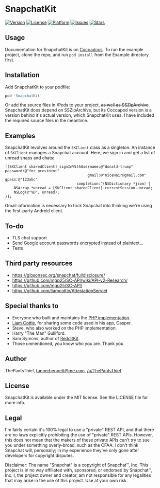 # SnapchatKit

[![Version](https://img.shields.io/cocoapods/v/SnapchatKit.svg?style=flat)](http://cocoapods.org/pods/SnapchatKit)
[![License](https://img.shields.io/cocoapods/l/SnapchatKit.svg?style=flat)](http://cocoapods.org/pods/SnapchatKit)
[![Platform](https://img.shields.io/cocoapods/p/SnapchatKit.svg?style=flat)](http://cocoapods.org/pods/SnapchatKit)
[![Issues](https://img.shields.io/github/issues-raw/ThePantsThief/SnapchatKit.svg?style=flat)](https://github.com//ThePantsThief/SnapchatKit/issues)
[![Stars](https://img.shields.io/github/stars/ThePantsThief/SnapchatKit.svg?style=flat)](https://github.com//ThePantsThief/SnapchatKit/stargazers)

## Usage

Documentation for SnapchatKit is on [Cocoadocs](http://cocoadocs.org/docsets/SnapchatKit/0.1.0/index.html). To run the example project, clone the repo, and run `pod install` from the Example directory first.

## Installation

Add SnapchatKit to your podfile:

```ruby
pod 'SnapchatKit'
```

Or add the source files in /Pods to your project, ~~as well as SSZipArchive~~. SnapchatKit does depend on SSZipArchive, but its Cocoapod version is a version behind it's actual version, which SnapchatKit uses. I have included the required source files in the meantime.

## Examples

SnapchatKit revolves around the `SKClient` class as a singleton. An instance of `SKClient` manages a Snapchat account. Here, we sign in and get a list of unread snaps and chats:

```objc
[[SKClient sharedClient] signInWithUsername:@"donald-trump" password:@"for_president"
                                      gmail:@"niceHair@gmail.com" gpass:@"123abc"
                                 completion:^(NSDictionary *json) {
    NSArray *unread = [SKClient sharedClient].currentSession.unread;
    NSLog(@"%@", unread);
}];
```

Gmail information is necessary to trick Snapchat into thinking we're using the first-party Android client.

## To-do
- TLS chat support
- Send Google account passwords encrypted instead of plaintext...
- Tests

## Third party resources

- https://gibsonsec.org/snapchat/fulldisclosure/
- https://github.com/mgp25/SC-API/wiki/API-v2-Research/
- https://github.com/mgp25/SC-API/
- https://github.com/liamcottle/AttestationServlet

## Special thanks to

- Everyone who built and maintains the [PHP implementation](https://github.com/mgp25/SC-API/).
- [Liam Cottle](https://github.com/liamcottle), for sharing some code used in his app, Casper.
- Steve, who also worked on the PHP implementation.
- Harry "The Man" Gulliford.
- Sam Symons, author of [RedditKit](https://github.com/samsymons/RedditKit).
- Those unmentioned, you know who you are. Thank you.

## Author

ThePantsThief, tannerbennett@me.com, [/u/ThePantsThief](http://www.reddit.com/user/thepantsthief/submitted)

## License

SnapchatKit is available under the MIT license. See the LICENSE file for more info.

## Legal

I'm fairly certain it's 100% legal to use a "private" REST API, and that there are no laws explicitly prohibiting the use of "private" REST APIs. However, this does not mean that the makers of these private APIs can't try to sue you under something overly-broad, such as the CFAA. I don't think Snapchat will, personally; in my experience they've only gone after developers for copyright disputes.

Disclaimer: The name "Snapchat" is a copyright of Snapchat™, Inc. This project is in no way affiliated with, sponsored, or endorsed by Snapchat™, Inc. I, the project owner and creator, am not responsible for any legalities that may arise in the use of this project. Use at your own risk.
